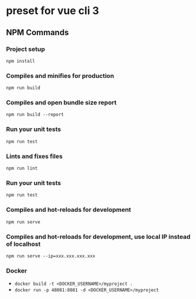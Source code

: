# preset for vue cli 3

## NPM Commands

### Project setup
```
npm install
```

### Compiles and minifies for production
```
npm run build
```

### Compiles and open bundle size report
```
npm run build --report
```

### Run your unit tests
```
npm run test
```

### Lints and fixes files
```
npm run lint
```

### Run your unit tests
```
npm run test
```

### Compiles and hot-reloads for development
```
npm run serve
```

### Compiles and hot-reloads for development, use local IP instead of localhost
```
npm run serve --ip=xxx.xxx.xxx.xxx
```

<!--LOCAL_EXPRESS?-->

### Docker 

- `docker build -t <DOCKER_USERNAME>/myproject .`
- `docker run -p 48081:8081 -d <DOCKER_USERNAME>/myproject`
